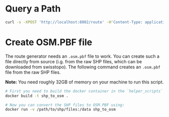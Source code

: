 # Query a Path

```bash
curl -s -XPOST 'http://localhost:8002/route' -H'Content-Type: application/json' --data-raw '{"locations": [{"lat": 47.32214, "lon":  8.47885}, {"lat": 47.31875, "lon": 8.48224}], "costing": "pedestrian"}'
```

# Create OSM.PBF file

The route generator needs an `.osm.pbf` file to work. You can create such a file directly from source (i.g. from the raw
SHP files, which can be downloaded from swisstopo). The following command creates an  `.osm.pbf` file from the raw SHP
files.

**Note:** You need roughly 32GB of memory on your machine to run this script.

```bash
# First you need to build the docker container in the `helper_scripts` folder.
docker build -t shp_to_osm .

# Now you can convert the SHP files to OSM.PBF using:
docker run -v /path/to/shp/files:/data shp_to_osm
```
